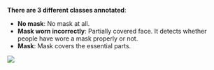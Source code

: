 
**There are 3 different classes annotated**:
- **No mask**: No mask at all.
- **Mask worn incorrectly**: Partially covered face. It detects whether people have wore a mask properly or not.
 - **Mask**: Mask covers the essential parts.

![](https://github.com/shejz/face-mask-detector/blob/main/face%20mask%20detection%20v2/mask_wear.gif)
